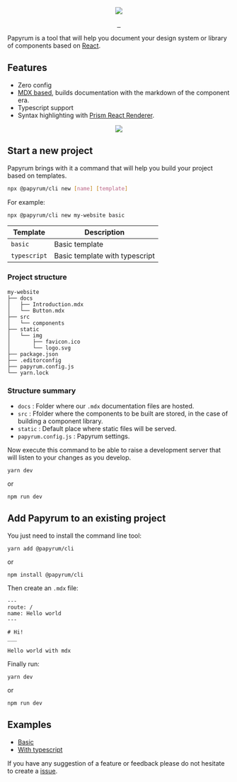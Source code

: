 <p align="center">
  <img src="https://user-images.githubusercontent.com/4754339/71502967-1a73bf80-2841-11ea-9add-13cd5bd905dd.png" />
</p>

<p align="center">
  <a href="https://www.npmjs.com/package/@papyrum/cli" target="_blank">
    <img src="https://badgen.net/npm/v/@papyrum/cli" alt="">
  </a>
  <a href="https://www.npmjs.com/package/@papyrum/cli" target="_blank">
    <img src="https://badgen.net/npm/dt/@papyrum/cli" alt="">
  </a>
  <a href="LICENSE" target="_blank">
    <img src="https://badgen.net/npm/license/@papyrum/cli" alt="">
  </a>
</p>

Papyrum is a tool that will help you document your design system or library of components based on [React](https://reactjs.org/).

## Features

- Zero config
- [MDX based](https://mdxjs.com/), builds documentation with the markdown of the component era.
- Typescript support
- Syntax highlighting with [Prism React Renderer](https://github.com/FormidableLabs/prism-react-renderer).

<p align="center">
  <img src="https://user-images.githubusercontent.com/4754339/71502918-d5e82400-2840-11ea-9165-3643711ca8d2.png" />
</p>

## Start a new project

Papyrum brings with it a command that will help you build your project based on templates.

```bash
npx @papyrum/cli new [name] [template]
```

For example:

```bash
npx @papyrum/cli new my-website basic

```

| Template | Description |
| ------------- | ------------- |
| `basic` | Basic template |
| `typescript` | Basic template with typescript |

### Project structure

```
my-website
├── docs
│   ├── Introduction.mdx
│   └── Button.mdx
├── src
│   └── components
├── static
│   └── img
│       ├── favicon.ico
│       └── logo.svg
├── package.json
├── .editorconfig
├── papyrum.config.js
└── yarn.lock
```

### Structure summary

- `docs` : Folder where our `.mdx` documentation files are hosted.
- `src` : Ffolder where the components to be built are stored, in the case of building a component library.
- `static` : Default place where static files will be served.
- `papyrum.config.js` : Papyrum settings.

Now execute this command to be able to raise a development server that will listen to your changes as you develop.

```
yarn dev
```

or

```
npm run dev
```

## Add Papyrum to an existing project

You just need to install the command line tool:

```
yarn add @papyrum/cli
```

or

```
npm install @papyrum/cli
```

Then create an `.mdx` file:

```
---
route: /
name: Hello world
---

# Hi!
___

Hello world with mdx
```

Finally run:

```
yarn dev
```

or

```
npm run dev
```

## Examples

- [Basic](https://github.com/wilsson/papyrum/tree/master/examples/basic)
- [With typescript](https://github.com/wilsson/papyrum/tree/master/examples/typescript)

If you have any suggestion of a feature or feedback please do not hesitate to create a [issue](https://github.com/wilsson/papyrum/issues).